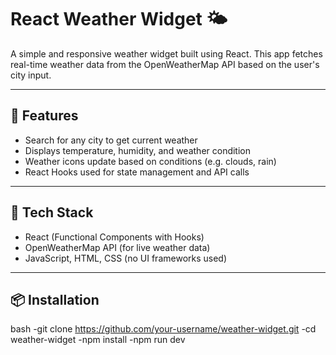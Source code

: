 # React Weather Widget 🌤️

A simple and responsive weather widget built using React. This app fetches real-time weather data from the OpenWeatherMap API based on the user's city input.

---

## 🚀 Features

- Search for any city to get current weather
- Displays temperature, humidity, and weather condition
- Weather icons update based on conditions (e.g. clouds, rain)
- React Hooks used for state management and API calls

---

## 🔧 Tech Stack

- React (Functional Components with Hooks)
- OpenWeatherMap API (for live weather data)
- JavaScript, HTML, CSS (no UI frameworks used)

---

## 📦 Installation

bash
-git clone https://github.com/your-username/weather-widget.git
-cd weather-widget
-npm install
-npm run dev
